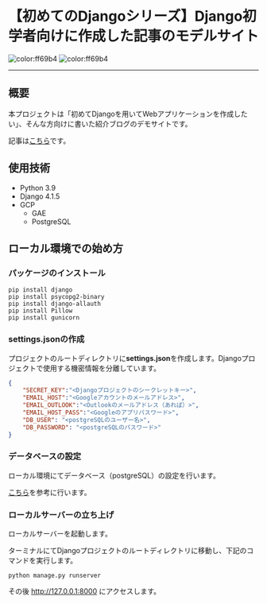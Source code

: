 # 【初めてのDjangoシリーズ】Django初学者向けに作成した記事のモデルサイト
![color:ff69b4](https://img.shields.io/badge/python-3.9-informational.svg?longCache=true)
![color:ff69b4](https://img.shields.io/badge/Django-v4.1.5-informational.svg?longCache=true)

---

## 概要

本プロジェクトは「初めてDjangoを用いてWebアプリケーションを作成したい」、そんな方向けに書いた紹介ブログのデモサイトです。

記事は[こちら](https://bestrong-it-men.com/django-app-tutorial-introduction-1/)です。

## 使用技術

- Python 3.9
- Django 4.1.5
- GCP
    - GAE
    - PostgreSQL
    
## ローカル環境での始め方

### パッケージのインストール

```shell
pip install django
pip install psycopg2-binary
pip install django-allauth
pip install Pillow
pip install gunicorn
```


### settings.jsonの作成

プロジェクトのルートディレクトリに**settings.json**を作成します。Djangoプロジェクトで使用する機密情報を分離しています。

```json
{
    "SECRET_KEY":"<Djangoプロジェクトのシークレットキー>",
    "EMAIL_HOST":"<Googleアカウントのメールアドレス>",
    "EMAIL_OUTLOOK":"<Outlookのメールアドレス（あれば）>",
    "EMAIL_HOST_PASS":"<Googleのアプリパスワード>",
    "DB_USER": "<postgreSQLのユーザー名>",
    "DB_PASSWORD": "<postgreSQLのパスワード>"
}
```


### データベースの設定

ローカル環境にてデータベース（postgreSQL）の設定を行います。

[こちら](https://bestrong-it-men.com/django-app-tutorial-development-1/)を参考に行います。


### ローカルサーバーの立ち上げ

ローカルサーバーを起動します。

ターミナルにてDjangoプロジェクトのルートディレクトリに移動し、下記のコマンドを実行します。

```shell
python manage.py runserver
```

その後 http://127.0.0.1:8000 にアクセスします。
